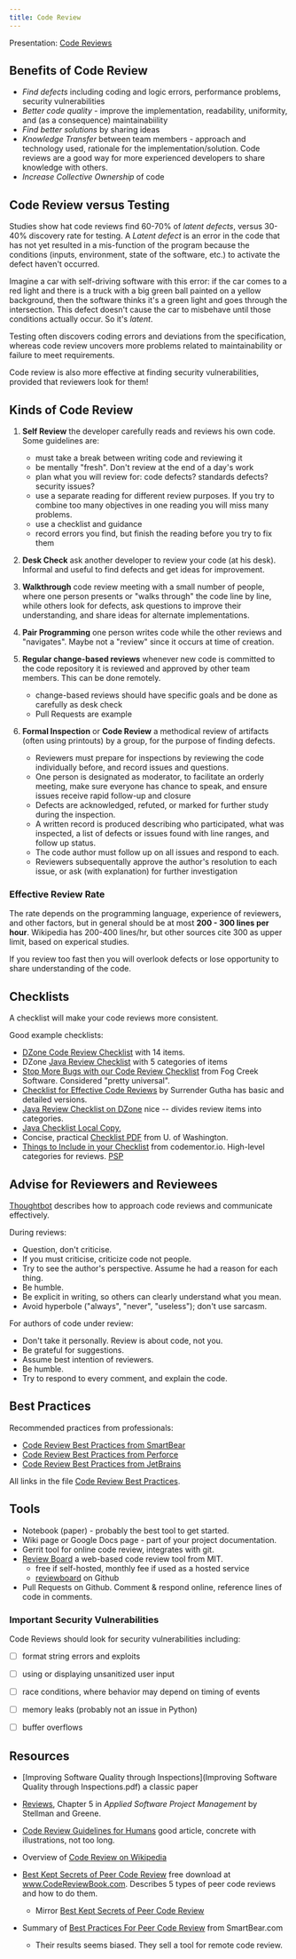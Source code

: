```yaml
---
title: Code Review
---
```


Presentation: [Code Reviews](Reviews.pdf)

## Benefits of Code Review

* *Find defects* including coding and logic errors, performance problems, security vulnerabilities
* *Better code quality* - improve the implementation, readability, uniformity, and (as a consequence) maintainabiility
* *Find better solutions* by sharing ideas
* *Knowledge Transfer* between team members - approach and technology used, rationale for the implementation/solution.  Code reviews are a good way for more experienced developers to share knowledge with others.
* *Increase Collective Ownership* of code

## Code Review versus Testing

Studies show hat code reviews find 60-70% of *latent defects*, versus 30-40% discovery rate for testing.  A *Latent defect* is an error in the code that has not yet resulted in a mis-function of the program because the conditions (inputs, environment, state of the software, etc.) to activate the defect haven't occurred.  

Imagine a car with self-driving software with this error: if the car comes to a red light and there is a truck with a big green ball painted on a yellow background, then the software thinks it's a green light and goes through the intersection.  This defect doesn't cause the car to misbehave until those conditions actually occur. So it's *latent*.

Testing often discovers coding errors and deviations from the specification, whereas code review uncovers more problems related to maintainability or failure to meet requirements.  

Code review is also more effective at finding security vulnerabilities, provided that reviewers look for them!

## Kinds of Code Review

1. **Self Review** the developer carefully reads and reviews his own code.  Some guidelines are:
    - must take a break between writing code and reviewing it
    - be mentally "fresh". Don't review at the end of a day's work
    - plan what you will review for: code defects? standards defects? security issues?
    - use a separate reading for different review purposes. If you try to combine too many objectives in one reading you will miss many problems.
    - use a checklist and guidance
    - record errors you find, but finish the reading before you try to fix them

2. **Desk Check** ask another developer to review your code (at his desk).  Informal and useful to find defects and get ideas for improvement.

3. **Walkthrough** code review meeting with a small number of people, where one person presents or "walks through" the code line by line, while others look for defects, ask questions to improve their understanding, and share ideas for alternate implementations.

4. **Pair Programming** one person writes code while the other reviews and "navigates". Maybe not a "review" since it occurs at time of creation.

5. **Regular change-based reviews** whenever new code is committed to the code repository it is reviewed and approved by other team members.  This can be done remotely.
   - change-based reviews should have specific goals and be done as carefully as desk check
   - Pull Requests are example

6. **Formal Inspection** or **Code Review** a methodical review of artifacts (often using printouts) by a group, for the purpose of finding defects.  
   - Reviewers must prepare for inspections by reviewing the code individually before, and record issues and questions.
   - One person is designated as moderator, to facilitate an orderly meeting, make sure everyone has chance to speak, and ensure issues receive rapid follow-up and closure
   - Defects are acknowledged, refuted, or marked for further study during the inspection.
   - A written record is produced describing who participated, what was inspected, a list of defects or issues found with line ranges, and follow up status.
   - The code author must follow up on all issues and respond to each.
   - Reviewers subsequentally approve the author's resolution to each issue, or ask (with explanation) for further investigation


### Effective Review Rate

The rate depends on the programming language, experience of reviewers, and other factors, but in general should be at most **200 - 300 lines per hour**. Wikipedia has 200-400 lines/hr, but other sources cite 300 as upper limit, based on experical studies.

If you review too fast then you will overlook defects or lose opportunity to share understanding of the code.

## Checklists

A checklist will make your code reviews more consistent.

Good example checklists:

* [DZone Code Review Checklist](https://dzone.com/articles/sample-code-review-checklist) with 14 items.
* DZone [Java Review Checklist](Java-Code-Review-Checklist.pdf) with 5 categories of items
* [Stop More Bugs with our Code Review Checklist](https://blog.fogcreek.com/increase-defect-detection-with-our-code-review-checklist-example/) from Fog Creek Software.  Considered "pretty universal".
* [Checklist for Effective Code Reviews](http://www.evoketechnologies.com/blog/code-review-checklist-perform-effective-code-reviews/) by Surrender Gutha has basic and detailed versions.
* [Java Review Checklist on DZone](https://dzone.com/articles/java-code-review-checklist) nice -- divides review items into categories.
* [Java Checklist Local Copy](Java-Code-Review-Checklist.pdf),
* Concise, practical [Checklist PDF](https://courses.cs.washington.edu/courses/cse403/12wi/sections/12wi_code_review_checklist.pdf) from U. of Washington.
* [Things to Include in your Checklist](https://www.codementor.io/blog/code-review-checklist-76q7ovkaqj) from codementor.io. High-level categories for reviews.
[PSP](code-review/PSP-Review-Script-Checklist.pdf)


## Advise for Reviewers and Reviewees

[Thoughtbot](https://github.com/thoughtbot/guides/tree/master/code-review) describes how to approach code reviews and communicate effectively.

During reviews:

* Question, don't criticise.
* If you must criticise, criticize code not people.
* Try to see the author's perspective. Assume he had a reason for each thing.
* Be humble.
* Be explicit in writing, so others can clearly understand what you mean.
* Avoid hyperbole ("always", "never", "useless"); don't use sarcasm.

For authors of code under review:

* Don't take it personally. Review is about code, not you.
* Be grateful for suggestions.
* Assume best intention of reviewers.
* Be humble.
* Try to respond to every comment, and explain the code.

## Best Practices

Recommended practices from professionals:

* [Code Review Best Practices from SmartBear](code-revew-best-practices#best-practices-from-smartbear)    
* [Code Review Best Practices from Perforce](code-revew-best-practices#best-practices-from-perforce)    
* [Code Review Best Practices from JetBrains](code-revew-best-practices#best-practices-from-jetbrains)    

All links in the file [Code Review Best Practices](code-revew-best-practices).

## Tools

* Notebook (paper) - probably the best tool to get started.
* Wiki page or Google Docs page - part of your project documentation.
* Gerrit tool for online code review, integrates with git.
* [Review Board][review-board] a web-based code review tool from MIT.
    - free if self-hosted, monthly fee if used as a hosted service
    - [reviewboard][review-board-github] on Github
* Pull Requests on Github. Comment & respond online, reference lines of code in comments.

### Important Security Vulnerabilities

Code Reviews should look for security vulnerabilities including:

- [ ] format string errors and exploits
- [ ] using or displaying unsanitized user input
- [ ] race conditions, where behavior may depend on timing of events
- [ ] memory leaks (probably not an issue in Python)
- [ ] buffer overflows


## Resources

* [Improving Software Quality through Inspections](Improving Software Quality through Inspections.pdf) a classic paper
* [Reviews](Reviews-Stellman-and-Greene.pdf), Chapter 5 in *Applied Software Project Management* by Stellman and Greene.
* [Code Review Guidelines for Humans](https://phauer.com/2018/code-review-guidelines/) good article, concrete with illustrations, not too long.

* Overview of [Code Review on Wikipedia](https://en.wikipedia.org/wiki/Code_review)

* [Best Kept Secrets of Peer Code Review](www.codereviewbook.com) free download at  www.CodeReviewBook.com.  Describes 5 types of peer code reviews and how to do them.
  - Mirror [Best Kept Secrets of Peer Code Review](https://static1.smartbear.co/smartbear/media/pdfs/best-kept-secrets-of-peer-code-review_redirected.pdf)
* Summary of [Best Practices For Peer Code Review](https://www.kessler.de/prd/smartbear/BestPracticesForPeerCodeReview.pdf) from SmartBear.com
  - Their results seems biased.  They sell a tool for remote code review.

[review-board]: https://www.reviewboard.org/
[review-board-github]: https://github.com/reviewboard/reviewboard
